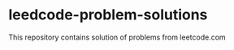 # leedcode-problem-solutions

<p>This repository contains solution of problems from leetcode.com</p>
